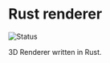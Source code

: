 # Rust renderer

![Status](https://github.com/AdrienVannson/rust-renderer/actions/workflows/rust.yml/badge.svg)

3D Renderer written in Rust.